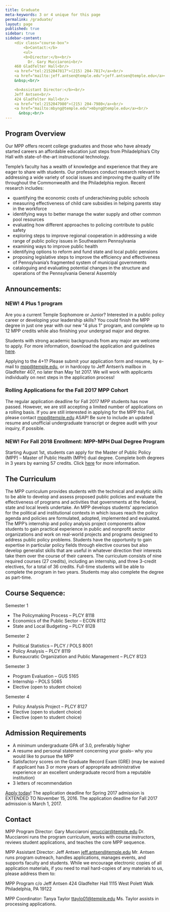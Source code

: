 ```yaml
---
title: Graduate
meta-keywords: 3 or 4 unique for this page
permalink: /graduate/
layout: page
published: true
sidebar: true
sidebar-content: 
    <div class="course-box">
        <b>Contact:</b>
        <ul>
        <b>Director:</b><br/>
          Dr. Gary Mucciaroni<br/>
    460 Gladfelter Hall<br/>
    <a href="tel:2152047817">(215) 204-7817</a><br/>
    <a href="mailto:jeff.antsen@temple.edu">jeff.antsen@temple.edu</a><br/>
    &nbsp;<br/> 

    <b>Assistant Director:</b><br/>
    Jeff Antsen<br/>
    424 Gladfelter Hall<br/>
    <a href="tel:2152047980">(215) 204-7980</a><br/>
    <a href="mailto:mbyng@temple.edu">mbyng@temple.edu</a><br/>
      &nbsp;<br/>
---
```

## Program Overview

Our MPP offers recent college graduates and those who have already started careers an affordable education just steps from Philadelphia’s City Hall with state-of-the-art instructional technology.

Temple’s faculty has a wealth of knowledge and experience that they are eager to share with students. Our professors conduct research relevant to addressing a wide variety of social issues and improving the quality of life throughout the Commonwealth and the Philadelphia region. Recent research includes:

- quantifying the economic costs of underachieving public schools
- measuring effectiveness of child care subsidies in helping parents stay in the workforce
- identifying ways to better manage the water supply and other common pool resources
- evaluating how different approaches to policing contribute to public safety
- exploring steps to improve regional cooperation in addressing a wide range of public policy issues in Southeastern Pennsylvania
- examining ways to improve public health
- identifying options to reform and fund state and local public pensions
- proposing legislative steps to improve the efficiency and effectiveness of Pennsylvania’s fragmented system of municipal governments
- cataloguing and evaluating potential changes in the structure and operations of the Pennsylvania General Assembly

## Announcements:

### NEW! 4 Plus 1 program

Are you a current Temple Sophomore or Junior? Interested in a public policy career or developing your leadership skills? You could finish the MPP degree in just one year with our new "4 plus 1" program, and complete up to 12 MPP credits while also finishing your undergrad major and degree.

Students with strong academic backgrounds from any major are welcome to apply. For more information, download the application and guidelines [here](http://www.cla.temple.edu/politicalscience/files/2017/04/Revised-Application-and-Guidelines-for-MPP-4-plus-1-program.docx).  

Applying to the 4+1?  Please submit your application form and resume, by e-mail to [mpp@temple.edu](mailto:mpp@temple.edu), or in hardcopy to Jeff Antsen’s mailbox in Gladfelter 407, no later than May 1st 2017. We will work with applicants individually on next steps in the application process!

### Rolling Applications for the Fall 2017 MPP Cohort

The regular application deadline for Fall 2017 MPP students has now passed.  However, we are still accepting a limited number of applications on a rolling basis. If you are still interested in applying for the MPP this Fall, please contact [mpp@temple.edu](mailto:mpp@temple.edu) ASAP! Be sure to include an updated resume and unofficial undergraduate transcript or degree audit with your inquiry, if possible.

### NEW!  For Fall 2018 Enrollment:  MPP-MPH Dual Degree Program

Starting August 1st, students can apply for the Master of Public Policy (MPP) – Master of Public Health (MPH) dual degree. Complete both degrees in 3 years by earning 57 credits. Click [here](http://www.cla.temple.edu/politicalscience/files/2017/05/MPP-MPH-website-copy.docx) for more information.

## The Curriculum

The MPP curriculum provides students with the technical and analytic skills to be able to develop and assess proposed public policies and evaluate the effectiveness of programs and activities that governments at the federal, state and local levels undertake. An MPP develops students’ appreciation for the political and institutional contexts in which issues reach the policy agenda and policies are formulated, adopted, implemented and evaluated.  The MPP’s internship and policy analysis project components allow students to gain practical experience in public and nonprofit sector organizations and work on real-world projects and programs designed to address public policy problems.  Students have the opportunity to gain expertise in particular policy fields through elective courses but also develop generalist skills that are useful in whatever direction their interests take them over the course of their careers.
The curriculum consists of nine required courses (27 credits), including an internship, and three 3-credit electives, for a total of 36 credits. Full-time students will be able to complete the program in two years.  Students may also complete the degree as part-time.

## Course Sequence:

Semester 1

- The Policymaking Process – PLCY 8118
- Economics of the Public Sector – ECON 8112
- State and Local Budgeting – PLCY 8128

Semester 2

- Political Statistics – PLCY / POLS 8001
- Policy Analysis – PLCY 8119
- Bureaucratic Organization and Public Management – PLCY 8123

Semester 3

- Program Evaluation – GUS 5165
- Internship – POLS 5085
- Elective (open to student choice)

Semester 4

- Policy Analysis Project – PLCY 8127
- Elective (open to student choice)
- Elective (open to student choice)

## Admission Requirements

- A minimum undergraduate GPA of 3.0, preferably higher
- A resume and personal statement concerning your goals– why you would like to pursue the MPP
- Satisfactory scores on the Graduate Record Exam (GRE) (may be waived if applicant has 3 or more years of appropriate administrative experience or an excellent undergraduate record from a reputable institution)
- 3 letters of recommendation

[Apply today](http://www.temple.edu/apply/common/appcheck.asp)!
The application deadline for Spring 2017 admission is EXTENDED TO November 15, 2016.
The application deadline for Fall 2017 admission is March 1, 2017.

## Contact

MPP Program Director: Gary Mucciaroni
[gmucciar@temple.edu](mailto:gmucciar@temple.edu)
Dr. Mucciaroni runs the program curriculum, works with course instructors, reviews student applications, and teaches the core MPP sequence.

MPP Assistant Director: Jeff Antsen
[jeff.antsen@temple.edu](mailto:jeff.antsen@temple.edu)
Mr. Antsen runs program outreach, handles applications, manages events, and supports faculty and students.
While we encourage electronic copies of all application materials, if you need to mail hard-copies of any materials to us, please address them to:

MPP Program c/o Jeff Antsen
424 Gladfelter Hall
1115 West Polett Walk
Philadelphia, PA 19122

MPP Coordinator: Tanya Taylor
[ttaylo01@temple.edu](mailto:ttaylo01@temple.edu)
Ms. Taylor assists in processing applications.
